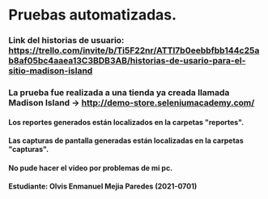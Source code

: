 # Pruebas automatizadas.
### Link del historias de usuario: https://trello.com/invite/b/Ti5F22nr/ATTI7b0eebbfbb144c25ab8af05bc4aaea13C3BDB3AB/historias-de-usario-para-el-sitio-madison-island
### La prueba fue realizada a una tienda ya creada llamada Madison Island -> http://demo-store.seleniumacademy.com/
#### Los reportes generados están localizados en la carpetas "reportes".
#### Las capturas de pantalla generadas están localizadas en la carpetas "capturas".
#### No pude hacer el video por problemas de mi pc.
#### Estudiante: Olvis Enmanuel Mejia Paredes (2021-0701)
